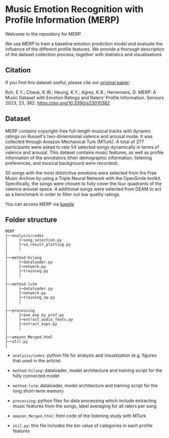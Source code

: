 # Music Emotion Recognition with Profile Information (MERP)

Welcome to the repository for MERP. 

We use MERP to train a baseline emotion prediction model and evaluate the influence of the different profile features. We provide a thorough description of the dataset collection process, together with statistics and visualisations

## Citation

If you find this dataset useful, please cite our [original paper](https://doi.org/10.3390/s23010382): 

Koh, E.Y.; Cheuk, K.W.; Heung, K.Y.; Agres, K.R.; Herremans, D. MERP: A Music Dataset with Emotion Ratings and Raters’ Profile Information. Sensors 2023, 23, 382. https://doi.org/10.3390/s23010382



## Dataset

MERP contains copyright-free full-length musical tracks with dynamic ratings on Russell's two-dimensional valence and arousal mode. 
It was collected through Amazon Mechanical Turk (MTurk). A total of 277 participants were asked to rate 54 selected songs dynamically in terms of valence and arousal. This dataset contains music features, as well as profile information of the annotators (their demographic information, listening preferences, and musical background were recorded).

50 songs with the most distinctive emotions were selected from the Free Music Archive by using a Triple Neural Network with the OpenSmile toolkit. Specifically, the songs were chosen to fully cover the four quadrants of the valence arousal space. 4 additional songs were selected from DEAM to act as a benchmark in order to filter out low quality ratings. 

You can access MERP via [kaggle](https://www.kaggle.com/kohenyan/music-emotion-recognition-with-profile-information)

## Folder structure 

```
MERP
├──analysis/codes
│     ├─song_selection.py
│     ├─va_result_plotting.py
│     │
│
├──method-hilang
│     ├─dataloader.py
│     ├─network.py
│     ├─training.py
│     │
│
├──method-lstm
│     ├─dataloader.py
│     ├─network.py
│     ├─training_np.py
│     │
│
├──processing
│     ├─ave_exp_by_prof.py
│     ├─extract_audio_feats.py
│     ├─extract_exps.py
│     │
│
├──amazon_Merged.html
├──util.py
│   
```
- `analysis/codes`: python file for analysis and visualization (e.g. figures that used in the article)

- `method-hilang`: dataloader, model architecture and training script for the fully connected model

- `method-lstm`: dataloader, model architecture and training script for the long short-term memory 

- `processing`: python files for data processing which include extracting music features from the songs, label averaging for all raters per song

- `amazon_Merged.html`: html code of the listening study with MTurk

- `util.py`: this file includes the bin value of categories in each profile features 




